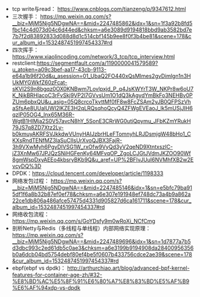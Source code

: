 - tcp write与read：
https://www.cnblogs.com/tianzeng/p/9347612.html
- 三次握手：
https://mp.weixin.qq.com/s?__biz=MjM5Njg5NDgwNA==&mid=2247485862&idx=1&sn=1f3a92b8fd5fbc14c4d073d04c6d44ed&chksm=a6e3089d9194818bbd9ab3582bd7e7b7f2d83892833d088d8d1c514cbf145b9ee8f0f3b4be81&scene=178&cur_album_id=1532487451997454337#rd
- 四次挥手：https://www.xiaolincoding.com/network/3_tcp/tcp_interview.html
- restclient:https://segmentfault.com/a/1190000041579589?u_atoken=a09c3bef-aa17-43cb-9113-e64a1b96f20d&u_asession=01_UbaQ2FO440xQsMImes2gvDimlgn1n3HUkMYGWkfZ60zFcat-sKVI2S9n8bgqz0OX0KNBwm7Lovlpxjd_P_q4JsKWYrT3W_NKPr8w6oU7K_NjkBRHlacoC3rFvSkj9VP2l7GVvsUm1O1dQ3kAgydYmBkFo3NEHBv0PZUm6pbxQU&u_asig=05Q8crcoTkvttMf0fF8w8FcZSAm2yJB0QFPSzVhaSfsAe8UUalUWI2lKZE3H2qLRQsqhoQcyQ4ZFWgEVEaoJ_lk5mUSjJIH6qzlP05OG4_lnx65M36R-WgtB1HlMja2S0V57avcN8hY_5SonE3CRrWG0utiQpymu_JFbKZmYRukH79JS7q8ZD7Xtz2Ly-b0kmuyAKRFSVJkkdwVUnyHAIJzbrHLeFTomnyhLRJDsmjgW48bHo1_CKXsRndTENfMZ3laSuCIIsUrXvoQJBX3FajR-3h9VXwMyh6PgyDIVSG1W_rxOfw9VyQd3yV2qeND9XtntxszIC-jZ3XnMw67JPJQzSNiHGFenKy64MFvqOP_ZgoLCJGtJVdmJKZOO90Wf8gmWspDxyAEEo4kbsryBKb9Q&u_aref=UP%2BFIvJUuI6NVMhfXB2w2EvcyDQ%3D
- DPDK：https://cloud.tencent.com/developer/article/1198333
- 网络发包过程：
https://mp.weixin.qq.com/s?__biz=MjM5Njg5NDgwNA==&mid=2247485146&idx=1&sn=e5bfc79ba915df1f6a8b32b87ef0ef78&chksm=a6e307e191948ef748dc73a4b9a862a22ce1db806a486afce57475d4331d905827d6ca161711&scene=178&cur_album_id=1532487451997454337#rd
- 网络收包流程：
https://mp.weixin.qq.com/s/GoYDsfy9m0wRoXi_NCfCmg
- 剖析Netty与Redis（多线程与单线程）内部网络实现原理：
  https://mp.weixin.qq.com/s?__biz=MjM5Njg5NDgwNA==&mid=2247489696&idx=1&sn=1d7877a7b5d3dbc993c2ed61db5c0ae3&chksm=a6e3199b9194908da28400956356b0a6dcb04bd5754debf80ef4be5f0607b433756cdce2ae39&scene=178&cur_album_id=1532487451997454337#rd
- ebpf(ebpf vs dpdk)： http://arthurchiao.art/blog/advanced-bpf-kernel-features-for-container-age-zh/#32-%E8%BD%AC%E5%8F%91%E6%80%A7%E8%83%BD%E5%AF%B9%E6%AF%94xdp-vs-dpdk
